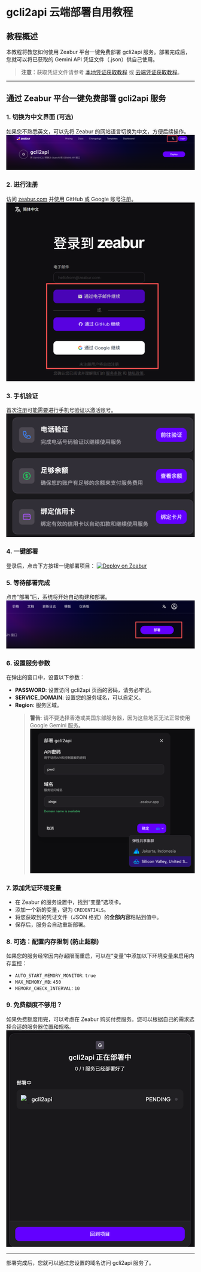 # gcli2api 云端部署自用教程

## 教程概述
本教程将教您如何使用 Zeabur 平台一键免费部署 gcli2api 服务。部署完成后，您就可以将已获取的 Gemini API 凭证文件（.json）供自己使用。

> **注意**：获取凭证文件请参考 [本地凭证获取教程](./本地凭证获取教程.md) 或 [云端凭证获取教程](./云端凭证获取教程.md)。

---

## 通过 Zeabur 平台一键免费部署 gcli2api 服务

### 1. 切换为中文界面 (可选)
如果您不熟悉英文，可以先将 Zeabur 的网站语言切换为中文，方便后续操作。
![Zeabur 登录页面](../images/gcli2api-部署教程-1.png)

### 2. 进行注册
访问 [zeabur.com](https://zeabur.com) 并使用 GitHub 或 Google 账号注册。
![Zeabur 登录页面](../images/gcli2api-部署教程-2.png)

### 3. 手机验证
首次注册可能需要进行手机号验证以激活账号。
![Zeabur 服务配置](../images/gcli2api-部署教程-3.png)

### 4. 一键部署
登录后，点击下方按钮一键部署项目：
[![Deploy on Zeabur](https://zeabur.com/button.svg)](https://zeabur.com/templates/gcli2api)

### 5. 等待部署完成
点击“部署”后，系统将开始自动构建和部署。
![Zeabur 部署中](../images/gcli2api-部署教程-4.png)

### 6. 设置服务参数
在弹出的窗口中，设置以下参数：
- **PASSWORD**: 设置访问 gcli2api 页面的密码，请务必牢记。
- **SERVICE_DOMAIN**: 设置您的服务域名，可以自定义。
- **Region**: 服务区域。
  > **警告**: 请不要选择香港或美国东部服务器，因为这些地区无法正常使用 Google Gemini 服务。
![Zeabur 添加环境变量](../images/gcli2api-部署教程-5.png)

### 7. 添加凭证环境变量
- 在 Zeabur 的服务设置中，找到“变量”选项卡。
- 添加一个新的变量，键为 `CREDENTIALS`。
- 将您获取到的凭证文件（JSON 格式）的**全部内容**粘贴到值中。
- 保存后，服务会自动重新部署。



### 8. 可选：配置内存限制 (防止超额)
如果您的服务经常因内存超限而重启，可以在“变量”中添加以下环境变量来启用内存监控：
- `AUTO_START_MEMORY_MONITOR`: `true`
- `MAX_MEMORY_MB`: `450`
- `MEMORY_CHECK_INTERVAL`: `10`

### 9. 免费额度不够用？
如果免费额度用完，可以考虑在 Zeabur 购买付费服务。您可以根据自己的需求选择合适的服务器位置和规格。
![Zeabur 服务位置](../images/gcli2api-部署教程-6.png)

---

部署完成后，您就可以通过您设置的域名访问 gcli2api 服务了。
